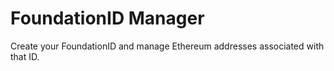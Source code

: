 # FoundationID Manager 

Create your FoundationID and manage Ethereum addresses associated with that ID.
